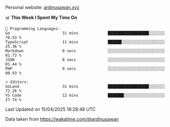 Personal website: [ardinusawan.xyz](https://ardinusawan.xyz)

<!--START_SECTION:waka-->
📊 **This Week I Spent My Time On** 

```text
💬 Programming Languages: 
Go                       31 mins             ██████████████████░░░░░░░   70.53 % 
TypeScript               11 mins             ██████░░░░░░░░░░░░░░░░░░░   25.36 % 
Markdown                 0 secs              ░░░░░░░░░░░░░░░░░░░░░░░░░   01.73 % 
JSON                     0 secs              ░░░░░░░░░░░░░░░░░░░░░░░░░   01.44 % 
PHP                      0 secs              ░░░░░░░░░░░░░░░░░░░░░░░░░   00.93 % 

🔥 Editors: 
GoLand                   31 mins             ██████████████████░░░░░░░   72.26 % 
VS Code                  12 mins             ███████░░░░░░░░░░░░░░░░░░   27.74 % 
```


 Last Updated on 15/04/2025 18:28:48 UTC
<!--END_SECTION:waka-->
Data taken from https://wakatime.com/@ardinusawan
